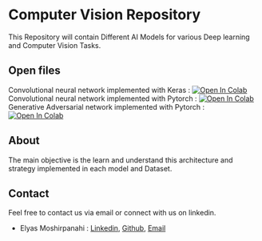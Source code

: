 # Computer Vision Repository

This Repository will contain Different AI Models for various Deep learning and Computer Vision Tasks.



## Open files
Convolutional neural network implemented with Keras     : <a href="https://colab.research.google.com/github/elyas1376/ComputerVision/blob/main/Convolutional%20Neural%20Networks/CNN_keras.ipynb" target="_blank" rel="noreferrer noopener"><img src="https://camo.githubusercontent.com/84f0493939e0c4de4e6dbe113251b4bfb5353e57134ffd9fcab6b8714514d4d1/68747470733a2f2f636f6c61622e72657365617263682e676f6f676c652e636f6d2f6173736574732f636f6c61622d62616467652e737667" alt="Open In Colab" data-canonical-src="https://colab.research.google.com/assets/colab-badge.svg" style="max-width: 100%;"></a><br>
Convolutional neural network implemented with Pytorch   : <a href="https://colab.research.google.com/github/elyas1376/ComputerVision/blob/main/Convolutional%20Neural%20Networks/CNN_torch.ipynb" target="_blank" rel="noreferrer noopener"><img src="https://camo.githubusercontent.com/84f0493939e0c4de4e6dbe113251b4bfb5353e57134ffd9fcab6b8714514d4d1/68747470733a2f2f636f6c61622e72657365617263682e676f6f676c652e636f6d2f6173736574732f636f6c61622d62616467652e737667" alt="Open In Colab" data-canonical-src="https://colab.research.google.com/assets/colab-badge.svg" style="max-width: 100%;"></a><br>
Generative Adversarial network implemented with Pytorch : <a href="https://colab.research.google.com/github/elyas1376/ComputerVision/blob/main/GAN/GAN.ipynb" target="_blank" rel="noreferrer noopener"><img src="https://camo.githubusercontent.com/84f0493939e0c4de4e6dbe113251b4bfb5353e57134ffd9fcab6b8714514d4d1/68747470733a2f2f636f6c61622e72657365617263682e676f6f676c652e636f6d2f6173736574732f636f6c61622d62616467652e737667" alt="Open In Colab" data-canonical-src="https://colab.research.google.com/assets/colab-badge.svg" style="max-width: 100%;"></a>


## About
The main objective is the learn and understand this architecture and strategy implemented in each model and Dataset.

## Contact
Feel free to contact us via email or connect with us on linkedin.
- Elyas Moshirpanahi : [Linkedin](https://www.linkedin.com/in/ElyasMoshirpanahi1997), [Github](https://github.com/elyas1376), [Email](mailto:elyasmoshirpanahe1376@gmail.com)

